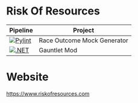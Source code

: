 # Risk Of Resources

| Pipeline | Project |
|----------|---------|
|[![Pylint](https://github.com/RiskOfResources/Race-Outcome-Mock-Generator/actions/workflows/pylint.yml/badge.svg)](https://github.com/RiskOfResources/Race-Outcome-Mock-Generator/actions/workflows/pylint.yml) | Race Outcome Mock Generator |
|[![.NET](https://github.com/RiskOfResources/GauntletMod/actions/workflows/dotnet.yml/badge.svg)](https://github.com/RiskOfResources/GauntletMod/actions/workflows/dotnet.yml) | Gauntlet Mod |

# Website

https://www.riskofresources.com
